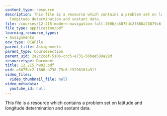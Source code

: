 ```yaml
---
content_type: resource
description: This file is a resource which contains a problem set on latitude and
  longitude determination and sextant data.
file: /courses/12-215-modern-navigation-fall-2006/a6075dc2f680a73879c6f329810fa91f_12_215_hw02.pdf
file_type: application/pdf
learning_resource_types:
- Assignments
ocw_type: OCWFile
parent_title: Assignments
parent_type: CourseSection
parent_uid: 2a2c2cef-5186-ccc5-e731-56bee588a29d
resourcetype: Document
title: 12_215_hw02.pdf
uid: a6075dc2-f680-a738-79c6-f329810fa91f
video_files:
  video_thumbnail_file: null
video_metadata:
  youtube_id: null
---
```

This file is a resource which contains a problem set on latitude and longitude determination and sextant data.

